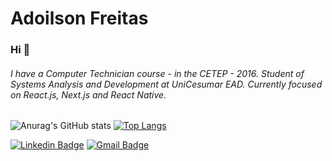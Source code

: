 #  Adoilson Freitas
### Hi 👋
###### I have a Computer Technician course - in the CETEP - 2016. Student of Systems Analysis and Development at UniCesumar EAD. Currently focused on React.js, Next.js and React Native.


  ![Anurag's GitHub stats](https://github-readme-stats.vercel.app/api?username=adoilson-freitas&show_icons=true&hide=contribs,prs&theme=dracula) 
  [![Top Langs](https://github-readme-stats.vercel.app/api/top-langs/?username=adoilson-freitas&layout=compact&theme=dracula)](https://github.com/anuraghazra/github-readme-stats)


[![Linkedin Badge](https://img.shields.io/badge/-Adoilson%20Freitas-000030?style=flat-square&logo=Linkedin&logoColor=white&link=https://www.linkedin.com/in/adoilson-freitas-98b154172/)](https://www.linkedin.com/in/adoilson-freitas-98b154172/) [![Gmail Badge](https://img.shields.io/badge/-adoilsonbacelar@gmail.com-000030?style=flatsquare&logo=Gmail&logoColor=red&link=mailto:adoilsonbacelar@gmail.com)](mailto:adoilsonbacelar@gmail.com)

